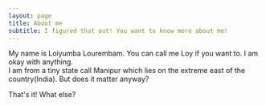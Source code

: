 ```yaml
---
layout: page
title: About me
subtitle: I figured that out! You want to know more about me!
---
```


My name is Loiyumba Lourembam. You can call me Loy if you want to. I am okay with anything.  
I am from a tiny state call Manipur which lies on the extreme east of the country(India). But does it matter anyway?  

That's it! What else?
